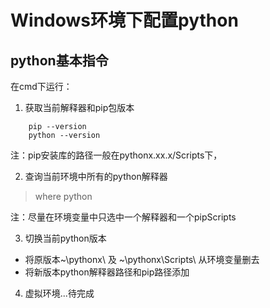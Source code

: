 # Windows环境下配置python

## python基本指令
在cmd下运行：

1. 获取当前解释器和pip包版本
```
    pip --version
    python --version
```
注：pip安装库的路径一般在pythonx.xx.x/Scripts下，

2. 查询当前环境中所有的python解释器

> where python

注：尽量在环境变量中只选中一个解释器和一个pipScripts

3. 切换当前python版本
- 将原版本~\pythonx\ 及 ~\pythonx\Scripts\ 从环境变量删去
- 将新版本python解释器路径和pip路径添加

4. 虚拟环境...待完成